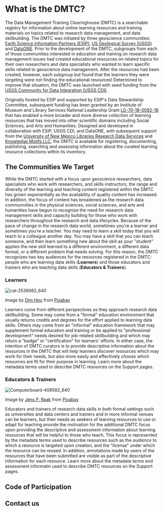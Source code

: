 # What is the DMTC?   
The Data Management Training Clearinghouse (DMTC) is a searchable registry for information about online learning resources and training materials on topics related to research data management, and data skillbuilding.  The DMTC was initiated by three geoscience communities: [Earth Science Information Partners (ESIP)](http://esipfed.org/), [US Geological Survey (USGS)](https://www.usgs.gov/products/data-and-tools/data-management) and [DataONE](https://www.dataone.org/).  Prior to the development of the DMTC, subgroups from each of those communities interested in education and training on research data management issues had created educational resources on related topics for their own researchers and data specialists who wanted to learn specific skills related to geoscience data management.  After the resources had been created, however, each subgroup but found that the learners they were targeting were not finding the educational resources! Determined to improve that situation, the DMTC was launched with seed funding from the [USGS Community for Data Integration (USGS CDI)](https://www2.usgs.gov/cdi).  

Originally hosted by ESIP and supported by ESIP's Data Stewardship Committee, subsequent funding has been granted by an Institute of Museum and Library Services National Leadership Grant [LG-70-18-0092-18](https://www.imls.gov/grants/awarded/lg-70-18-0092-18) that has enabled a more broader and more diverse collection of learning resources that has moved into other scientific domains including Social Sciences, and Arts and Humanities.  Designed and developed in collaboration with ESIP, USGS CDI, and DataONE, with subsequent support from the [University of New Mexico Libraries Research Data Services](https://library.unm.edu/services/data.php) and [Knowledge Motifs LLC](http://kmotifs.com), the DMTC is available for registering, documenting, publishing, searching and assessing information about the curated learning resource collections within its inventory.

## The Communities We Target
While the DMTC started with a focus upon geoscience researchers, data specialists who work with researchers, and skills instructors, the range and diversity of the learning and teaching content registered within the DMTC has grown exponentially as the availability of quality content has increased.  In addition, the focus of content has broadened as the research data communnities in the physical sciences, social sciences, and arts and humanities have begun to recognize the need for research data management skills and capacity building for those who work with researchers throughout the research and data lifecycles.  Because of the pace of change in the research data world, sometimes you're a learner and sometimes you're a teacher.  You may need to learn a skill today that you will teach to a colleague another day.  You may have a skill that you can teach someone, and then learn something new about the skill as your "student" applies the new skill learned to a different environment, a different data format, or a different problem that needs solving.  For this reason, the DMTC recognizes two key audiences for the resources registered in the DMTC:  people who are  learning data skills (**Learners**) and those educators and trainers who are teaching data skills (**Educators & Trainers**).

### Learners
![cat-2536662_640](https://user-images.githubusercontent.com/5191071/124033790-41b7c980-d9af-11eb-8f54-b02744203616.jpg)

Image by <a href="https://pixabay.com/users/dimhou-5987327/?utm_source=link-attribution&amp;utm_medium=referral&amp;utm_campaign=image&amp;utm_content=2536662">Dim Hou</a> from <a href="https://pixabay.com/?utm_source=link-attribution&amp;utm_medium=referral&amp;utm_campaign=image&amp;utm_content=2536662">Pixabay</a>

Learners come from different perspectives as they approach research data skillbuilding.  Some may come from a "formal" education environment that usually returns credits and degrees for the effort applied to learning data skills.  Others may come from an "informal" education framework that may supplement formal education and training or be applied to "professional development" needs desired for job-related skillbuilding and which may return a "badge" or "certification" for learners' efforts.  In either case, the intention of DMTC curators is to provide descriptive information about the resources in the DMTC that will help learners *discover* resources which may work for their needs, but also more easily and effectively *choose* which resources are fit for their purpose in learning.  Learn more about the metadata terms used to describe DMTC resources on the Support pages.   

### Educators & Trainers 
![Computerboard-409582_640](https://user-images.githubusercontent.com/5191071/124034857-990a6980-d9b0-11eb-8d8a-a2848602c477.jpg)

Image by <a href="https://pixabay.com/users/delphinmedia-348407/?utm_source=link-attribution&amp;utm_medium=referral&amp;utm_campaign=image&amp;utm_content=409582">Jens P. Raak</a> from <a href="https://pixabay.com/?utm_source=link-attribution&amp;utm_medium=referral&amp;utm_campaign=image&amp;utm_content=409582">Pixabay</a>

Educators and trainers of research data skills in both formal settings such as universities and data centers and trainers and in more informal venues can be learners, but their needs as seekers of learning resources to use or adapt for teaching provide the motivation for the additional DMTC focus upon providing the descriptive and assessment information about learning resources that will be helpful to those who teach.  This focus is represented by the metadata terms used to describe resources such as the *audience* to which a resource is targeted upon creation, and the "license" under which the resource can be reused.  In addition, annotations made by users of the resources that have been submitted are visible as part of the descriptive information for each resource. Learn more about the metadata terms and assessment informatin used to describe DMTC resources on the Support pages.

## Code of Participation

## Contact us



